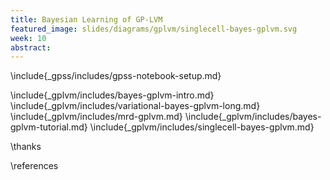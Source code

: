 ```yaml
---
title: Bayesian Learning of GP-LVM
featured_image: slides/diagrams/gplvm/singlecell-bayes-gplvm.svg
week: 10
abstract:
---
```


\include{_gpss/includes/gpss-notebook-setup.md}

\include{_gplvm/includes/bayes-gplvm-intro.md}
\include{_gplvm/includes/variational-bayes-gplvm-long.md}
\include{_gplvm/includes/mrd-gplvm.md}
\include{_gplvm/includes/bayes-gplvm-tutorial.md}
\include{_gplvm/includes/singlecell-bayes-gplvm.md}

\thanks

\references
